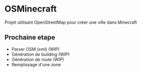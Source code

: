 OSMinecraft
===========

Projet utilisant OpenStreetMap pour créer une ville dans Minecraft


Prochaine etape
---------------

  * Parser OSM (xml) (WIP)
  * Génération de building (WIP)
  * Génération de route (WIP)
  * Remplissage d'une zone
